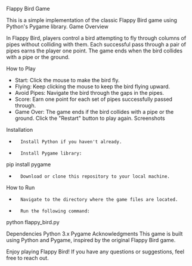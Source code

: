 Flappy Bird Game

This is a simple implementation of the classic Flappy Bird game using Python's Pygame library.
Game Overview

In Flappy Bird, players control a bird attempting to fly through columns of pipes without colliding with them. Each successful pass through a pair of pipes earns the player one point. The game ends when the bird collides with a pipe or the ground.

How to Play

- Start: Click the mouse to make the bird fly.
- Flying: Keep clicking the mouse to keep the bird flying upward.
- Avoid Pipes: Navigate the bird through the gaps in the pipes.
- Score: Earn one point for each set of pipes successfully passed through.
- Game Over: The game ends if the bird collides with a pipe or the ground. Click the "Restart" button to play again.
  Screenshots

Installation

-     	Install Python if you haven't already.
-     	Install Pygame library:

pip install pygame

-     	Download or clone this repository to your local machine.

How to Run

-     	Navigate to the directory where the game files are located.
-     	Run the following command:

python flappy_bird.py

Dependencies
Python 3.x
Pygame
Acknowledgments
This game is built using Python and Pygame, inspired by the original Flappy Bird game.

Enjoy playing Flappy Bird! If you have any questions or suggestions, feel free to reach out.
